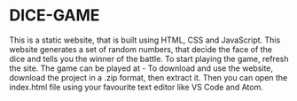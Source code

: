 # DICE-GAME
This is a static website, that is built using HTML, CSS and JavaScript. 
This website generates a set of random numbers, that decide the face of the dice and tells you the winner of the battle.
To start playing the game, refresh the site.
The game can be played at - 
To download and use the website, download the project in a .zip format, then extract it.
Then you can open the index.html file using your favourite text editor like VS Code and Atom.
